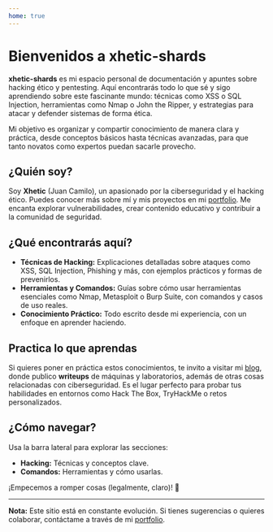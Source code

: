 ```yaml
---
home: true
---
```


# Bienvenidos a xhetic-shards

**xhetic-shards** es mi espacio personal de documentación y apuntes sobre hacking ético y pentesting. Aquí encontrarás todo lo que sé y sigo aprendiendo sobre este fascinante mundo: técnicas como XSS o SQL Injection, herramientas como Nmap o John the Ripper, y estrategias para atacar y defender sistemas de forma ética.

Mi objetivo es organizar y compartir conocimiento de manera clara y práctica, desde conceptos básicos hasta técnicas avanzadas, para que tanto novatos como expertos puedan sacarle provecho.

## ¿Quién soy?

Soy **Xhetic** (Juan Camilo), un apasionado por la ciberseguridad y el hacking ético. Puedes conocer más sobre mí y mis proyectos en mi [portfolio](https://portfolio-juancamgs-projects.vercel.app/). Me encanta explorar vulnerabilidades, crear contenido educativo y contribuir a la comunidad de seguridad.

## ¿Qué encontrarás aquí?

- **Técnicas de Hacking:** Explicaciones detalladas sobre ataques como XSS, SQL Injection, Phishing y más, con ejemplos prácticos y formas de prevenirlos.
- **Herramientas y Comandos:** Guías sobre cómo usar herramientas esenciales como Nmap, Metasploit o Burp Suite, con comandos y casos de uso reales.
- **Conocimiento Práctico:** Todo escrito desde mi experiencia, con un enfoque en aprender haciendo.

## Practica lo que aprendas

Si quieres poner en práctica estos conocimientos, te invito a visitar mi [blog](https://blog-beta-beryl-52.vercel.app/), donde publico **writeups** de máquinas y laboratorios, además de otras cosas relacionadas con ciberseguridad. Es el lugar perfecto para probar tus habilidades en entornos como Hack The Box, TryHackMe o retos personalizados.

## ¿Cómo navegar?

Usa la barra lateral para explorar las secciones:
- **Hacking:** Técnicas y conceptos clave.
- **Comandos:** Herramientas y cómo usarlas.

¡Empecemos a romper cosas (legalmente, claro)! 🚀

---

**Nota:** Este sitio está en constante evolución. Si tienes sugerencias o quieres colaborar, contáctame a través de mi [portfolio](https://portfolio-juancamgs-projects.vercel.app/).